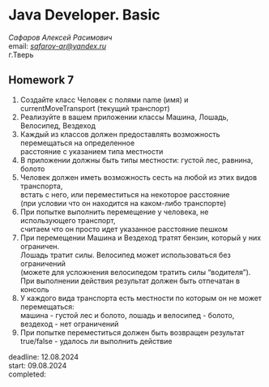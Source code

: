 # Java Developer. Basic  

_Сафаров Алексей Расимович_  
email: *safarov-ar@yandex.ru*  
г.Тверь

## Homework 7

1. Создайте класс Человек с полями name (имя) и currentMoveTransport (текущий транспорт)
2. Реализуйте в вашем приложении классы Машина, Лошадь, Велосипед, Вездеход
3. Каждый из классов должен предоставлять возможность перемещаться на определенное  
 расстояние с указанием типа местности
4. В приложении должны быть типы местности: густой лес, равнина, болото
5. Человек должен иметь возможность сесть на любой из этих видов транспорта,  
 встать с него, или переместиться на некоторое расстояние  
 (при условии что он находится на каком-либо транспорте)
6. При попытке выполнить перемещение у человека, не использующего транспорт,  
 считаем что он просто идет указанное расстояние пешком
7. При перемещении Машина и Вездеход тратят бензин, который у них ограничен.   
 Лошадь тратит силы. Велосипед может использоваться без ограничений  
 (можете для усложнения велосипедом тратить силы “водителя”).   
 При выполнении действия результат должен быть отпечатан в консоль
8. У каждого вида транспорта есть местности по которым он не может перемещаться:  
 машина - густой лес и болото, лошадь и велосипед - болото,  
 вездеход - нет ограничений
9. При попытке переместиться должен быть возвращен результат  
 true/false - удалось ли выполнить действие

deadline: 12.08.2024  
start: 09.08.2024   
completed: 
